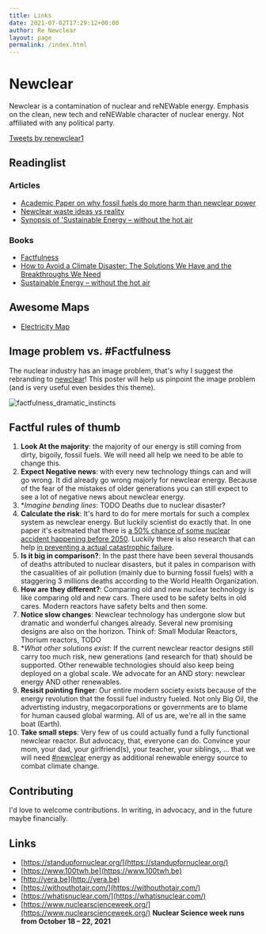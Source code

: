 ```yaml
---
title: Links
date: 2021-07-02T17:29:12+00:00
author: Re Newclear
layout: page
permalink: /index.html
---
```


# Newclear

Newclear is a contamination of nuclear and reNEWable energy. Emphasis on the clean, new tech and reNEWable character of nuclear energy. Not affiliated with any political party.

<a class="twitter-timeline" data-theme="light" href="https://twitter.com/renewclear1?ref_src=twsrc%5Etfw">Tweets by renewclear1</a> <script async src="https://platform.twitter.com/widgets.js" charset="utf-8"></script>

## Readinglist

### Articles
- [Academic Paper on why fossil fuels do more harm than newclear power](https://blogs.ei.columbia.edu/2013/04/15/fossil-fuels-do-far-more-harm-than-nuclear-power/)
- [Newclear waste ideas vs reality](https://thoughtscapism.com/2017/11/04/nuclear-waste-ideas-vs-reality/)
- [Synopsis of 'Sustainable Energy – without the hot air](https://withouthotair.com//synopsis10.pdf)

### Books
- [Factfulness]()
- [How to Avoid a Climate Disaster: The Solutions We Have and the Breakthroughs We Need]()
- [Sustainable Energy – without the hot air](https://withouthotair.com/)

## Awesome Maps

- [Electricity Map](https://www.electricitymap.org/?page=map&solar=false&remote=true&wind=false)


## Image problem vs. #Factfulness

The nuclear industry has an image problem, that's why I suggest the rebranding to [newclear](https://twitter.com/newclea64645516)! This poster will help us pinpoint the image problem (and is very useful even besides this theme).

![factfulness_dramatic_instincts](https://s3-eu-west-1.amazonaws.com/static.gapminder.org/GapminderMedia/wp-uploads/20180325155717/factfulness-poster-web-images-20180215-v3_Dramatic-instincts-765x1024.jpg)

## Factful rules of thumb

1. **Look At the majority**: the majority of our energy is still coming from dirty, bigoily, fossil fuels. We will need all help we need to be able to change this.
2. **Expect Negative news**: with every new technology things can and will go wrong. It did already go wrong majorly for newclear energy. Because of the fear of the mistakes of older generations you can still expect to see a lot of negative news about newclear energy.
3. **Imagine bending lines*: TODO Deaths due to nuclear disaster? 
4. **Calculate the risk**: It's hard to do for mere mortals for such a complex system as newclear energy. But luckily scientist do exactly that. In one paper it's esitmated that there is [a 50% chance of some nuclear accident happening before 2050](https://www.technologyreview.com/s/536886/the-chances-of-another-chernobyl-before-2050-50-say-safety-specialists/). Luckily there is also research that can help [in preventing a actual catastrophic failure](https://www.researchgate.net/publication/330943763_Natural_Hazards_and_Nuclear_Power_Plant_Safety).
5. **Is it big in comparison?**: In the past there have been several thousands of deaths attributed to nuclear disasters, but it pales in comparison with the casualities of air pollution (mainly due to burning fossil fuels) with a staggering 3 millions deaths according to the World Health Organization.
6. **How are they different?**: Comparing old and new nuclear technology is like comparing old and new cars. There used to be safety belts in old cares. Modern reactors have safety belts and then some. 
7. **Notice slow changes**: Newclear technology has undergone slow but dramatic and wonderful changes already. Several new promising designs are also on the horizon. Think of: Small Modular Reactors, Thorium reactors, TODO
8. **What other solutions exist*: If the current newclear reactor designs still carry too much risk, new generations (and research for that) should be supported. Other renewable technologies should also keep being deployed on a global scale. We advocate for an AND story: newclear energy AND other renewables.
9. **Resisit pointing finger**: Our entire modern society exists because of the energy revolution that the fossil fuel industry fueled. Not only Big Oil, the advertisting industry, megacorporations or governments are to blame for human caused global warming. All of us are, we're all in the same boat (Earth).
10. **Take small steps**: Very few of us could actually fund a fully functional newclear reactor. But advocacy, that, everyone can do. Convince your mom, your dad, your girlfriend(s), your teacher, your siblings, ... that we will need [#newclear](https://twitter.com/search?q=%23newclear) energy as additional renewable energy source to combat climate change.

## Contributing

I'd love to welcome contributions. In writing, in advocacy, and in the future maybe financially.

## Links

- [https://standupfornuclear.org/](https://standupfornuclear.org/)
- [https://www.100twh.be](https://www.100twh.be)
- [http://yera.be](http://yera.be)
- [https://withouthotair.com/](https://withouthotair.com/)
- [https://whatisnuclear.com/](https://whatisnuclear.com/)
- [https://www.nuclearscienceweek.org/](https://www.nuclearscienceweek.org/) **Nuclear Science week runs from October 18 – 22, 2021**


